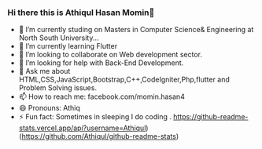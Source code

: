 ### Hi there this is Athiqul Hasan Momin👋



- 🔭 I’m currently studing on Masters in Computer Science& Engineering at North South University...
- 🌱 I’m currently learning Flutter
- 👯 I’m looking to collaborate on Web development sector.
- 🤔 I’m looking for help with Back-End Development.
- 💬 Ask me about HTML,CSS,JavaScript,Bootstrap,C++,CodeIgniter,Php,flutter and Problem Solving issues.
- 📫 How to reach me: facebook.com/momin.hasan4
- 😄 Pronouns: Athiq
- ⚡ Fun fact: Sometimes in sleeping I do coding .
https://github-readme-stats.vercel.app/api?username=Athiqul)(https://github.com/Athiqul/github-readme-stats)
